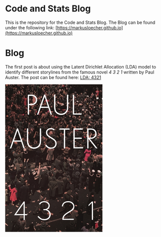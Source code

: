 # Code and Stats Blog

This is the repository for the Code and Stats Blog. 
The Blog can be found under the following link: [https://markusloecher.github.io](https://markusloecher.github.io)

# Blog 

The first post is about using the Latent Dirichlet Allocation (LDA) model to identify different storylines from the famous novel *4 3 2 1* written by Paul Auster. 
The post can be found here: [LDA: 4321](https://markusloecher.github.io/4321-Blog)

<img src = "https://raw.githubusercontent.com/markusloecher/markusloecher.github.io/master/assets/auster1.jpg">